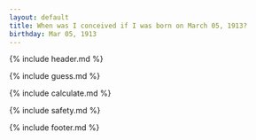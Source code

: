 ```yaml
---
layout: default
title: When was I conceived if I was born on March 05, 1913?
birthday: Mar 05, 1913
---
```


{% include header.md %}

{% include guess.md %}

{% include calculate.md %}

{% include safety.md %}

{% include footer.md %}



